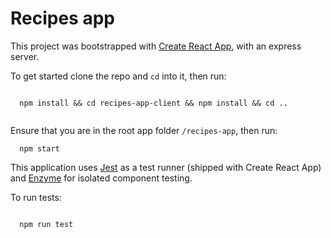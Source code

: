 # Recipes app

This project was bootstrapped with [Create React App](https://github.com/facebookincubator/create-react-app), with an express server.

To get started clone the repo and `cd` into it, then run:

```

  npm install && cd recipes-app-client && npm install && cd ..
  
```

Ensure that you are in the root app folder `/recipes-app`, then run:

```
  npm start

```

This application uses [Jest](https://facebook.github.io/jest/) as a test runner (shipped with Create React App) and [Enzyme](http://airbnb.io/enzyme/) for isolated component testing.

To run tests:

```

  npm run test

```

